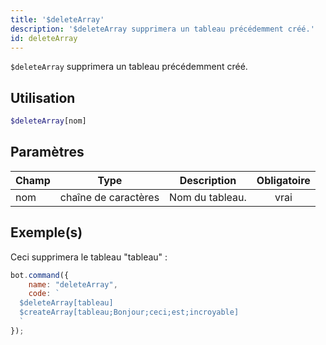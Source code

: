 ```yaml
---
title: '$deleteArray'
description: '$deleteArray supprimera un tableau précédemment créé.'
id: deleteArray
---
```


`$deleteArray` supprimera un tableau précédemment créé.

## Utilisation

```php
$deleteArray[nom]
```

## Paramètres

| Champ | Type                 | Description     | Obligatoire |
| ----- | -------------------- | --------------- |:-----------:|
| nom   | chaîne de caractères | Nom du tableau. |    vrai     |

## Exemple(s)

Ceci supprimera le tableau "tableau" :

```javascript
bot.command({
    name: "deleteArray",
    code: `
  $deleteArray[tableau]
  $createArray[tableau;Bonjour;ceci;est;incroyable]
  `
});
```
